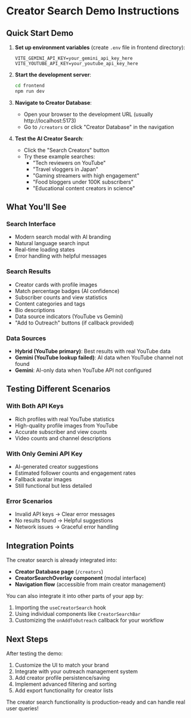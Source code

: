 # Creator Search Demo Instructions

## Quick Start Demo

1. **Set up environment variables** (create `.env` file in frontend directory):
   ```env
   VITE_GEMINI_API_KEY=your_gemini_api_key_here
   VITE_YOUTUBE_API_KEY=your_youtube_api_key_here
   ```

2. **Start the development server**:
   ```bash
   cd frontend
   npm run dev
   ```

3. **Navigate to Creator Database**:
   - Open your browser to the development URL (usually http://localhost:5173)
   - Go to `/creators` or click "Creator Database" in the navigation

4. **Test the AI Creator Search**:
   - Click the "Search Creators" button
   - Try these example searches:
     - "Tech reviewers on YouTube"
     - "Travel vloggers in Japan"
     - "Gaming streamers with high engagement"
     - "Food bloggers under 100K subscribers"
     - "Educational content creators in science"

## What You'll See

### Search Interface
- Modern search modal with AI branding
- Natural language search input
- Real-time loading states
- Error handling with helpful messages

### Search Results
- Creator cards with profile images
- Match percentage badges (AI confidence)
- Subscriber counts and view statistics
- Content categories and tags
- Bio descriptions
- Data source indicators (YouTube vs Gemini)
- "Add to Outreach" buttons (if callback provided)

### Data Sources
- **Hybrid (YouTube primary)**: Best results with real YouTube data
- **Gemini (YouTube lookup failed)**: AI data when YouTube channel not found
- **Gemini**: AI-only data when YouTube API not configured

## Testing Different Scenarios

### With Both API Keys
- Rich profiles with real YouTube statistics
- High-quality profile images from YouTube
- Accurate subscriber and view counts
- Video counts and channel descriptions

### With Only Gemini API Key
- AI-generated creator suggestions
- Estimated follower counts and engagement rates
- Fallback avatar images
- Still functional but less detailed

### Error Scenarios
- Invalid API keys → Clear error messages
- No results found → Helpful suggestions
- Network issues → Graceful error handling

## Integration Points

The creator search is already integrated into:
- **Creator Database page** (`/creators`)
- **CreatorSearchOverlay component** (modal interface)
- **Navigation flow** (accessible from main creator management)

You can also integrate it into other parts of your app by:
1. Importing the `useCreatorSearch` hook
2. Using individual components like `CreatorSearchBar`
3. Customizing the `onAddToOutreach` callback for your workflow

## Next Steps

After testing the demo:
1. Customize the UI to match your brand
2. Integrate with your outreach management system
3. Add creator profile persistence/saving
4. Implement advanced filtering and sorting
5. Add export functionality for creator lists

The creator search functionality is production-ready and can handle real user queries! 